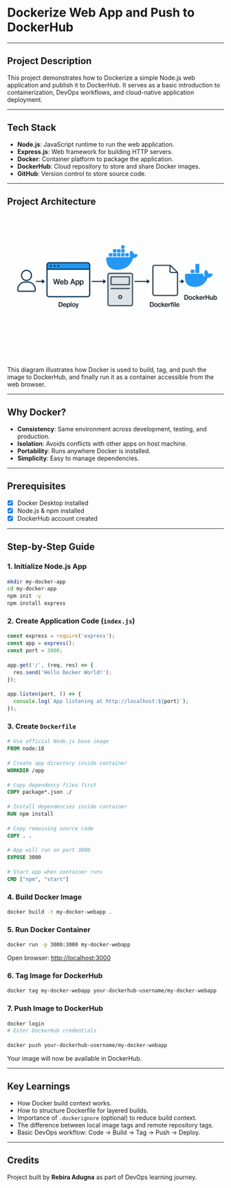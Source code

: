 # Dockerize Web App and Push to DockerHub

---

## Project Description

This project demonstrates how to Dockerize a simple Node.js web application and publish it to DockerHub. It serves as a basic introduction to containerization, DevOps workflows, and cloud-native application deployment.

---

## Tech Stack

* **Node.js**: JavaScript runtime to run the web application.
* **Express.js**: Web framework for building HTTP servers.
* **Docker**: Container platform to package the application.
* **DockerHub**: Cloud repository to store and share Docker images.
* **GitHub**: Version control to store source code.

---

## Project Architecture

![Docker Architecture](architecture.png)

This diagram illustrates how Docker is used to build, tag, and push the image to DockerHub, and finally run it as a container accessible from the web browser.

---

## Why Docker?

* **Consistency**: Same environment across development, testing, and production.
* **Isolation**: Avoids conflicts with other apps on host machine.
* **Portability**: Runs anywhere Docker is installed.
* **Simplicity**: Easy to manage dependencies.

---

## Prerequisites

* [x] Docker Desktop installed
* [x] Node.js & npm installed
* [x] DockerHub account created

---

## Step-by-Step Guide

### 1. Initialize Node.js App

```bash
mkdir my-docker-app
cd my-docker-app
npm init -y
npm install express
```

### 2. Create Application Code (`index.js`)

```javascript
const express = require('express');
const app = express();
const port = 3000;

app.get('/', (req, res) => {
  res.send('Hello Docker World!');
});

app.listen(port, () => {
  console.log(`App listening at http://localhost:${port}`);
});
```

### 3. Create `Dockerfile`

```dockerfile
# Use official Node.js base image
FROM node:18

# Create app directory inside container
WORKDIR /app

# Copy dependency files first
COPY package*.json ./

# Install dependencies inside container
RUN npm install

# Copy remaining source code
COPY . .

# App will run on port 3000
EXPOSE 3000

# Start app when container runs
CMD ["npm", "start"]
```

### 4. Build Docker Image

```bash
docker build -t my-docker-webapp .
```

### 5. Run Docker Container

```bash
docker run -p 3000:3000 my-docker-webapp
```

Open browser: [http://localhost:3000](http://localhost:3000)

### 6. Tag Image for DockerHub

```bash
docker tag my-docker-webapp your-dockerhub-username/my-docker-webapp
```

### 7. Push Image to DockerHub

```bash
docker login
# Enter DockerHub credentials

docker push your-dockerhub-username/my-docker-webapp
```

Your image will now be available in DockerHub.

---

## Key Learnings

* How Docker build context works.
* How to structure Dockerfile for layered builds.
* Importance of `.dockerignore` (optional) to reduce build context.
* The difference between local image tags and remote repository tags.
* Basic DevOps workflow: Code -> Build -> Tag -> Push -> Deploy.

---

## Credits

Project built by **Rebira Adugna** as part of DevOps learning journey.
